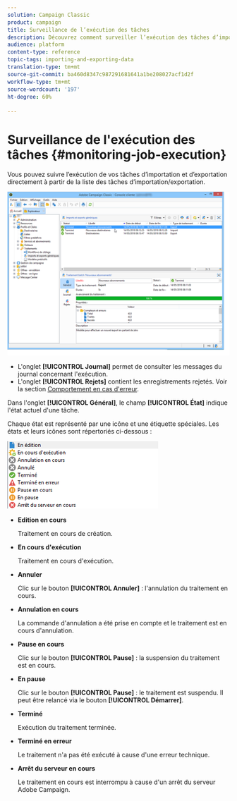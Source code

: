 ```yaml
---
solution: Campaign Classic
product: campaign
title: Surveillance de l’exécution des tâches
description: Découvrez comment surveiller l’exécution des tâches d’importation et d’exportation.
audience: platform
content-type: reference
topic-tags: importing-and-exporting-data
translation-type: tm+mt
source-git-commit: ba460d8347c987291681641a1be208027acf1d2f
workflow-type: tm+mt
source-wordcount: '197'
ht-degree: 60%

---
```



# Surveillance de l&#39;exécution des tâches {#monitoring-job-execution}

Vous pouvez suivre l’exécution de vos tâches d’importation et d’exportation directement à partir de la liste des tâches d’importation/exportation.

![](assets/s_ncs_user_export_list_and_details.png)

* L&#39;onglet **[!UICONTROL Journal]** permet de consulter les messages du journal concernant l&#39;exécution.
* L&#39;onglet **[!UICONTROL Rejets]** contient les enregistrements rejetés. Voir la section [Comportement en cas d&#39;erreur](../../platform/using/executing-import-jobs.md#behavior-in-the-event-of-an-error).

Dans l&#39;onglet **[!UICONTROL Général]**, le champ **[!UICONTROL État]** indique l&#39;état actuel d&#39;une tâche.

Chaque état est représenté par une icône et une étiquette spéciales. Les états et leurs icônes sont répertoriés ci-dessous :

![](assets/s_ncs_user_export_status.png)

* **Edition en cours**

   Traitement en cours de création.

* **En cours d&#39;exécution**

   Traitement en cours d&#39;exécution.

* **Annuler**

   Clic sur le bouton **[!UICONTROL Annuler]** : l&#39;annulation du traitement en cours.

* **Annulation en cours**

   La commande d&#39;annulation a été prise en compte et le traitement est en cours d&#39;annulation.

* **Pause en cours**

   Clic sur le bouton **[!UICONTROL Pause]** : la suspension du traitement est en cours.

* **En pause**

   Clic sur le bouton **[!UICONTROL Pause]** : le traitement est suspendu. Il peut être relancé via le bouton **[!UICONTROL Démarrer]**.

* **Terminé**

   Exécution du traitement terminée.

* **Terminé en erreur**

   Le traitement n&#39;a pas été exécuté à cause d&#39;une erreur technique.

* **Arrêt du serveur en cours**

   Le traitement en cours est interrompu à cause d&#39;un arrêt du serveur Adobe Campaign.
